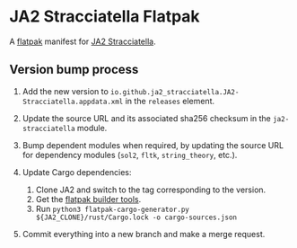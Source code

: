 # JA2 Stracciatella Flatpak

A [flatpak][] manifest for [JA2 Stracciatella][ja2].

[flatpak]: https://flatpak.org/
[ja2]: https://github.com/ja2-stracciatella/ja2-stracciatella

## Version bump process

1. Add the new version to `io.github.ja2_stracciatella.JA2-Stracciatella.appdata.xml` in the `releases` element.
2. Update the source URL and its associated sha256 checksum in the `ja2-stracciatella` module.
3. Bump dependent modules when required, by updating the source URL for dependency modules (`sol2`, `fltk`, `string_theory`, etc.).
4. Update Cargo dependencies:

    1. Clone JA2 and switch to the tag corresponding to the version.
    2. Get the [flatpak builder tools](https://github.com/flatpak/flatpak-builder-tools/tree/master/cargo).
    2. Run `python3 flatpak-cargo-generator.py ${JA2_CLONE}/rust/Cargo.lock -o cargo-sources.json`

5. Commit everything into a new branch and make a merge request.

